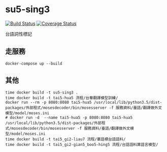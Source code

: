 # su5-sing3
[![Build Status](https://travis-ci.org/i3thuan5/su5-sing3.svg?branch=master)](https://travis-ci.org/i3thuan5/su5-sing3)
[![Coverage Status](https://coveralls.io/repos/github/i3thuan5/su5-sing3/badge.svg?branch=master)](https://coveralls.io/github/i3thuan5/su5-sing3?branch=master)

台語詞性標記

## 走服務
```
docker-compose up --build
```

## 其他
```
time docker build -t su5-sing3 .
time docker build -t tai5-hua5 流程/台華翻譯模型訓練/
docker run --rm -p 8080:8080 tai5-hua5 /usr/local/lib/python3.5/dist-packages/外部程式/mosesdecoder/bin/mosesserver -f 服務資料/臺語/翻譯做外文模型/model/moses.ini
# docker run -d  --name tai5-hua5 -p 8080:8080 tai5-hua5 /usr/local/lib/python3.5/dist-packages/外部程式/mosesdecoder/bin/mosesserver -f 服務資料/臺語/翻譯做外文模型/model/moses.ini
time docker build -t tai5_gi2-liau7 流程/華語標台語語料/
time docker build -t tai5_gi2-gian5_boo5-hing5 流程/台語語料算語言模型/
```